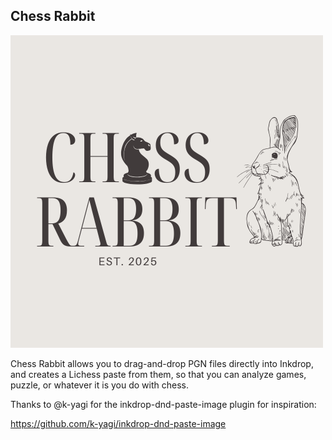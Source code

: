 ## Chess Rabbit

![Chess Rabbit logo](<assets/Chess Rabbit vintage logo.png>)

Chess Rabbit allows you to drag-and-drop PGN files directly into Inkdrop, and creates a Lichess paste from them, so that you can analyze games, puzzle, or whatever it is you do with chess.

Thanks to @k-yagi for the inkdrop-dnd-paste-image plugin for inspiration:

https://github.com/k-yagi/inkdrop-dnd-paste-image
